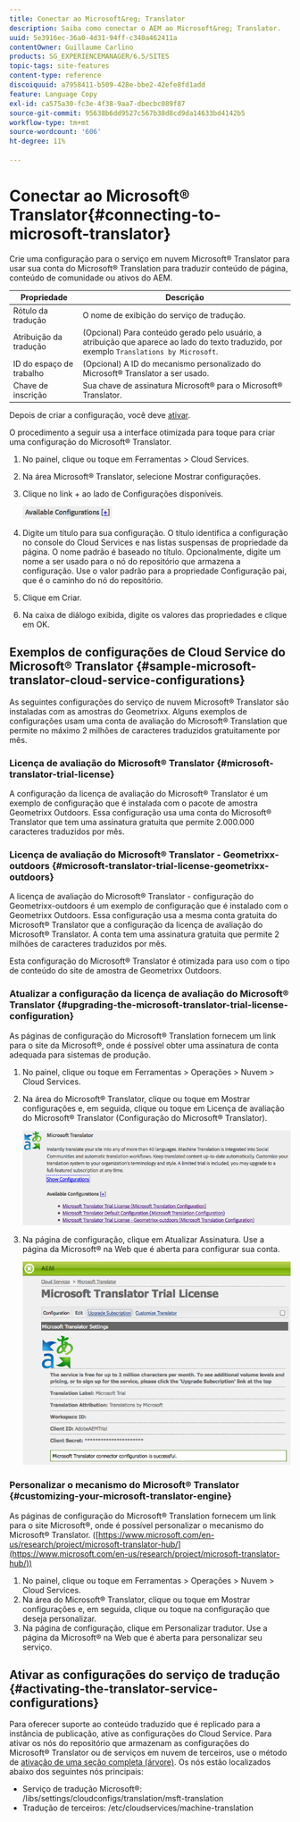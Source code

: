 ```yaml
---
title: Conectar ao Microsoft&reg; Translator
description: Saiba como conectar o AEM ao Microsoft&reg; Translator.
uuid: 5e3916ec-36a0-4d31-94ff-c340a462411a
contentOwner: Guillaume Carlino
products: SG_EXPERIENCEMANAGER/6.5/SITES
topic-tags: site-features
content-type: reference
discoiquuid: a7958411-b509-428e-bbe2-42efe8fd1add
feature: Language Copy
exl-id: ca575a30-fc3e-4f38-9aa7-dbecbc089f87
source-git-commit: 95638b6dd9527c567b38d8cd9da14633bd4142b5
workflow-type: tm+mt
source-wordcount: '606'
ht-degree: 11%

---
```


# Conectar ao Microsoft® Translator{#connecting-to-microsoft-translator}

Crie uma configuração para o serviço em nuvem Microsoft® Translator para usar sua conta do Microsoft® Translation para traduzir conteúdo de página, conteúdo de comunidade ou ativos do AEM.

| Propriedade | Descrição |
|---|---|
| Rótulo da tradução | O nome de exibição do serviço de tradução. |
| Atribuição da tradução | (Opcional) Para conteúdo gerado pelo usuário, a atribuição que aparece ao lado do texto traduzido, por exemplo `Translations by Microsoft`. |
| ID do espaço de trabalho | (Opcional) A ID do mecanismo personalizado do Microsoft® Translator a ser usado. |
| Chave de inscrição | Sua chave de assinatura Microsoft® para o Microsoft® Translator. |

Depois de criar a configuração, você deve [ativar](/help/sites-administering/tc-msconf.md#activating-the-translator-service-configurations).

O procedimento a seguir usa a interface otimizada para toque para criar uma configuração do Microsoft® Translator.

1. No painel, clique ou toque em Ferramentas > Cloud Services.
1. Na área Microsoft® Translator, selecione Mostrar configurações.
1. Clique no link + ao lado de Configurações disponíveis.

   ![chlimage_1-382](assets/chlimage_1-382.png)

1. Digite um título para sua configuração. O título identifica a configuração no console do Cloud Services e nas listas suspensas de propriedade da página. O nome padrão é baseado no título. Opcionalmente, digite um nome a ser usado para o nó do repositório que armazena a configuração. Use o valor padrão para a propriedade Configuração pai, que é o caminho do nó do repositório.
1. Clique em Criar.
1. Na caixa de diálogo exibida, digite os valores das propriedades e clique em OK.

## Exemplos de configurações de Cloud Service do Microsoft® Translator {#sample-microsoft-translator-cloud-service-configurations}

As seguintes configurações do serviço de nuvem Microsoft® Translator são instaladas com as amostras do Geometrixx. Alguns exemplos de configurações usam uma conta de avaliação do Microsoft® Translation que permite no máximo 2 milhões de caracteres traduzidos gratuitamente por mês.

### Licença de avaliação do Microsoft® Translator {#microsoft-translator-trial-license}

A configuração da licença de avaliação do Microsoft® Translator é um exemplo de configuração que é instalada com o pacote de amostra Geometrixx Outdoors. Essa configuração usa uma conta do Microsoft® Translator que tem uma assinatura gratuita que permite 2.000.000 caracteres traduzidos por mês.

### Licença de avaliação do Microsoft® Translator - Geometrixx-outdoors {#microsoft-translator-trial-license-geometrixx-outdoors}

A licença de avaliação do Microsoft® Translator - configuração do Geometrixx-outdoors é um exemplo de configuração que é instalado com o Geometrixx Outdoors. Essa configuração usa a mesma conta gratuita do Microsoft® Translator que a configuração da licença de avaliação do Microsoft® Translator. A conta tem uma assinatura gratuita que permite 2 milhões de caracteres traduzidos por mês.

Esta configuração do Microsoft® Translator é otimizada para uso com o tipo de conteúdo do site de amostra de Geometrixx Outdoors.

### Atualizar a configuração da licença de avaliação do Microsoft® Translator {#upgrading-the-microsoft-translator-trial-license-configuration}

As páginas de configuração do Microsoft® Translation fornecem um link para o site da Microsoft®, onde é possível obter uma assinatura de conta adequada para sistemas de produção.

1. No painel, clique ou toque em Ferramentas > Operações > Nuvem > Cloud Services.
1. Na área do Microsoft® Translator, clique ou toque em Mostrar configurações e, em seguida, clique ou toque em Licença de avaliação do Microsoft® Translator (Configuração do Microsoft® Translator).

   ![chlimage_1-383](assets/chlimage_1-383.png)

1. Na página de configuração, clique em Atualizar Assinatura. Use a página da Microsoft® na Web que é aberta para configurar sua conta.

   ![chlimage_1-384](assets/chlimage_1-384.png)

### Personalizar o mecanismo do Microsoft® Translator {#customizing-your-microsoft-translator-engine}

As páginas de configuração do Microsoft® Translation fornecem um link para o site Microsoft®, onde é possível personalizar o mecanismo do Microsoft® Translator. ([https://www.microsoft.com/en-us/research/project/microsoft-translator-hub/](https://www.microsoft.com/en-us/research/project/microsoft-translator-hub/))

1. No painel, clique ou toque em Ferramentas > Operações > Nuvem > Cloud Services.
1. Na área do Microsoft® Translator, clique ou toque em Mostrar configurações e, em seguida, clique ou toque na configuração que deseja personalizar.
1. Na página de configuração, clique em Personalizar tradutor. Use a página da Microsoft® na Web que é aberta para personalizar seu serviço.

## Ativar as configurações do serviço de tradução {#activating-the-translator-service-configurations}

Para oferecer suporte ao conteúdo traduzido que é replicado para a instância de publicação, ative as configurações do Cloud Service. Para ativar os nós do repositório que armazenam as configurações do Microsoft® Translator ou de serviços em nuvem de terceiros, use o método de [ativação de uma seção completa (árvore)](/help/sites-authoring/publishing-pages.md#publishing-and-unpublishing-a-tree). Os nós estão localizados abaixo dos seguintes nós principais:

* Serviço de tradução Microsoft®: /libs/settings/cloudconfigs/translation/msft-translation
* Tradução de terceiros: /etc/cloudservices/machine-translation

